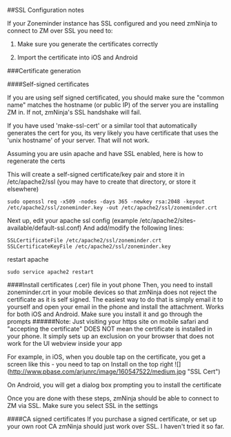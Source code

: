 ##SSL Configuration notes

If your Zoneminder instance has SSL configured and you need zmNinja to connect to ZM over SSL you need to:

1) Make sure you generate the certificates correctly

2) Import the certificate into iOS and Android


###Certificate generation

####Self-signed certificates

If you are using self signed certificated, you should make sure the "common name" matches the hostname (or public IP)
of the server you are installing ZM in. If not, zmNinja's SSL handshake will fail.

If you have used 'make-ssl-cert' or a similar tool that automatically generates the cert for you, its very likely
you have certificate that uses the 'unix hostname' of your server. That will not work.

Assuming you are usin apache and have SSL enabled, here is how to regenerate the certs

This will create a self-signed certificate/key pair and store it in /etc/apache2/ssl (you may have to create that directory, or store it elsewhere)

```
sudo openssl req -x509 -nodes -days 365 -newkey rsa:2048 -keyout /etc/apache2/ssl/zoneminder.key -out /etc/apache2/ssl/zoneminder.crt
```

Next up, edit your apache ssl config (example /etc/apache2/sites-available/default-ssl.conf)
And add/modify the following lines:

```
SSLCertificateFile /etc/apache2/ssl/zoneminder.crt
SSLCertificateKeyFile /etc/apache2/ssl/zoneminder.key
```

restart apache

```
sudo service apache2 restart
```

####Install certificates (.cer) file in yout phone
Then, you need to install zoneminder.crt in your mobile devices so that zmNinja does not reject the certificate as it is self signed.
The easiest way to do that is simply email it to yourself and open your email in the phone and install the attachment. Works for both
iOS and Android. Make sure you install it and go through the prompts
######Note: Just visiting your https site on mobile safari and "accepting the certificate" DOES NOT mean the certificate is installed in your phone. It simply sets up an exclusion on your browser that does not work for the UI webview inside your app

For example, in iOS, when you double tap on the certificate, you get a screen like this - you need to tap on Install on the top right
![] (http://www.pbase.com/arjunrc/image/160547522/medium.jpg "SSL Cert")

On Android, you will get a dialog box prompting you to install the certificate

Once you are done with these steps, zmNinja should be able to connect to ZM via SSL. Make sure you select SSL in the settings

####CA signed certificates
If you purchase a signed certificate, or set up your own root CA zmNinja should just work over SSL. I haven't tried it so far.
